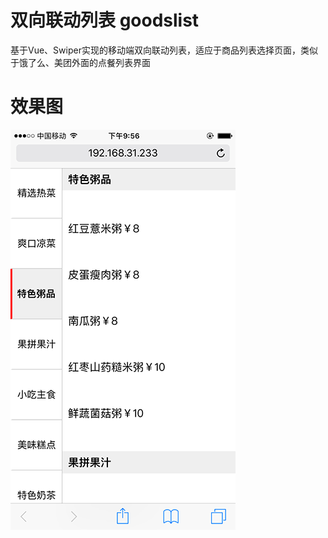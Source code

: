 # 双向联动列表 goodslist  
基于Vue、Swiper实现的移动端双向联动列表，适应于商品列表选择页面，类似于饿了么、美团外面的点餐列表界面  
# 效果图  
![Demo](https://raw.githubusercontent.com/inJonathan/imagestore/master/IMG_0737.PNG)
